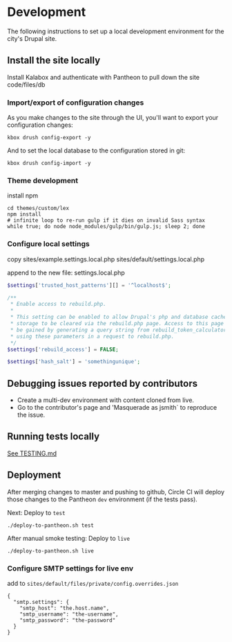 # Development

The following instructions to set up a local development environment for the city's Drupal site.

## Install the site locally

Install Kalabox and authenticate with Pantheon to pull down the site code/files/db

### Import/export of configuration changes

As you make changes to the site through the UI, you'll want to export your configuration changes:

`kbox drush config-export -y`

And to set the local database to the configuration stored in git:

`kbox drush config-import -y`

### Theme development

install npm

```
cd themes/custom/lex
npm install
# infinite loop to re-run gulp if it dies on invalid Sass syntax
while true; do node node_modules/gulp/bin/gulp.js; sleep 2; done
```

### Configure local settings

copy sites/example.settings.local.php sites/default/settings.local.php

append to the new file: settings.local.php

```php
$settings['trusted_host_patterns'][] = '^localhost$';

/**
 * Enable access to rebuild.php.
 *
 * This setting can be enabled to allow Drupal's php and database cached
 * storage to be cleared via the rebuild.php page. Access to this page can also
 * be gained by generating a query string from rebuild_token_calculator.sh and
 * using these parameters in a request to rebuild.php.
 */
$settings['rebuild_access'] = FALSE;

$settings['hash_salt'] = 'somethingunique';
```

## Debugging issues reported by contributors

* Create a multi-dev environment with content cloned from live.
* Go to the contributor's page and 'Masquerade as jsmith` to reproduce the issue.

## Running tests locally

[See TESTING.md](TESTING.md)

## Deployment

After merging changes to master and pushing to github, Circle CI will deploy those changes to the Pantheon `dev` environment (if the tests pass).

Next: Deploy to `test`

`./deploy-to-pantheon.sh test`

After manual smoke testing: Deploy to `live`

`./deploy-to-pantheon.sh live`

### Configure SMTP settings for live env

add to `sites/default/files/private/config.overrides.json`

```
{
  "smtp.settings": {
    "smtp_host": "the.host.name",
    "smtp_username": "the-username",
    "smtp_password": "the-password"
  }
}
```

